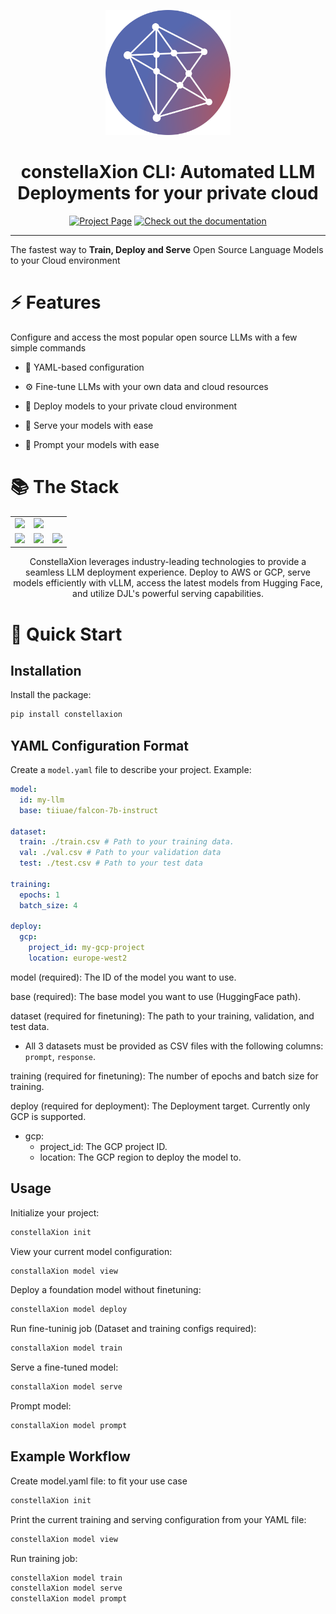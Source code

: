 <a name="readme-top"></a>

<div align="center">
  <img src="./assets/icon_light_bg.svg" alt="Logo" width="200">
  <h1 align="center">constellaXion CLI: Automated LLM Deployments for your private cloud</h1>
</div>

<div align="center">
  <a href="https://constellaxion.ai"><img src="https://img.shields.io/badge/Project-Page-blue?style=for-the-badge&color=A0C7FE&logo=homepage&logoColor=white" alt="Project Page"></a>
  <a href="https://constellaxion.github.io"><img src="https://img.shields.io/badge/Documentation-000?logo=googledocs&logoColor=A0C7FE&style=for-the-badge" alt="Check out the documentation"></a>
  <hr>
</div>



The fastest way to **Train, Deploy and Serve** Open Source Language Models to your Cloud environment

# ⚡️ Features
Configure and access the most popular open source LLMs with a few simple commands

- 📄 YAML-based configuration

- ⚙️ Fine-tune LLMs with your own data and cloud resources

- 🚀 Deploy models to your private cloud environment

- 🤖 Serve your models with ease

- 💬 Prompt your models with ease


# 📚 The Stack
<div align="center">
  <table>
    <tr>
      <td align="center"><img src="https://upload.wikimedia.org/wikipedia/commons/9/93/Amazon_Web_Services_Logo.svg" width="100"/></td>
      <td align="center"><img src="https://www.vectorlogo.zone/logos/google_cloud/google_cloud-ar21.svg" width="140"/></td>
    </tr>
    <tr>
      <td align="center"><img src="https://huggingface.co/front/assets/huggingface_logo-noborder.svg" width="100"/></td>
      <td align="center"><img src="https://docs.vllm.ai/en/latest/_images/vllm-logo-text-light.png" width="150"/></td>
      <td align="center"><img src="https://raw.githubusercontent.com/deepjavalibrary/djl/master/website/img/djl.png" width="100"/></td>
    </tr>
  </table>

  <p>
    ConstellaXion leverages industry-leading technologies to provide a seamless LLM deployment experience. Deploy to AWS or GCP, serve models efficiently with vLLM, access the latest models from Hugging Face, and utilize DJL's powerful serving capabilities.
  </p>
</div>


# 🔧 Quick Start

## Installation

Install the package:

```sh
pip install constellaxion
```


## YAML Configuration Format

Create a `model.yaml` file to describe your project. Example:

```yaml
model:
  id: my-llm
  base: tiiuae/falcon-7b-instruct

dataset:
  train: ./train.csv # Path to your training data.
  val: ./val.csv # Path to your validation data
  test: ./test.csv # Path to your test data

training:
  epochs: 1
  batch_size: 4

deploy:
  gcp:
    project_id: my-gcp-project
    location: europe-west2
```

model (required): The ID of the model you want to use.

base (required): The base model you want to use (HuggingFace path).

dataset (required for finetuning): The path to your training, validation, and test data.
- All 3 datasets must be provided as CSV files with the following columns: `prompt`, `response`.

training (required for finetuning): The number of epochs and batch size for training.

deploy (required for deployment): The Deployment target. Currently only GCP is supported.
- gcp:
  - project_id: The GCP project ID.
  - location: The GCP region to deploy the model to.

## Usage
Initialize your project:

```sh
constellaXion init
```


View your current model configuration:
```sh
constallaXion model view
```


Deploy a foundation model without finetuning:
```sh
constellaXion model deploy
```


Run fine-tuninig job (Dataset and training configs required):
```sh
constallaXion model train
```


Serve a fine-tuned model:
```sh
constallaXion model serve
```

Prompt model:
```sh
constallaXion model prompt
```



## Example Workflow
Create model.yaml file: to fit your use case
```sh
constellaXion init
```

Print the current training and serving configuration from your YAML file:
```sh
constellaXion model view
```

Run training job:
```sh
constellaXion model train
constellaXion model serve
constellaXion model prompt
```
